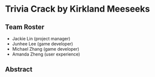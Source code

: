 # Trivia Crack by Kirkland Meeseeks
  
## Team Roster
- Jackie Lin (project manager)  
- Junhee Lee (game developer)
- Michael Zhang (game developer)
- Amanda Zheng (user experience) 

## Abstract 

